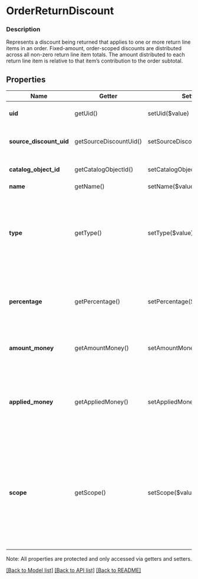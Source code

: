 # OrderReturnDiscount

### Description

Represents a discount being returned that applies to one or more return line items in an order.  Fixed-amount, order-scoped discounts are distributed across all non-zero return line item totals. The amount distributed to each return line item is relative to that item’s contribution to the order subtotal.

## Properties
Name | Getter | Setter | Type | Description | Notes
------------ | ------------- | ------------- | ------------- | ------------- | -------------
**uid** | getUid() | setUid($value) | **string** | Unique ID that identifies the return discount only within this order. | [optional] 
**source_discount_uid** | getSourceDiscountUid() | setSourceDiscountUid($value) | **string** | &#x60;uid&#x60; of the Discount from the Order which contains the original application of this discount. | [optional] 
**catalog_object_id** | getCatalogObjectId() | setCatalogObjectId($value) | **string** | The catalog object id referencing &#x60;CatalogDiscount&#x60;. | [optional] 
**name** | getName() | setName($value) | **string** | The discount&#39;s name. | [optional] 
**type** | getType() | setType($value) | **string** | The type of the discount. If it is created by API, it would be either &#x60;FIXED_PERCENTAGE&#x60; or &#x60;FIXED_AMOUNT&#x60;.  Discounts that don&#39;t reference a catalog object ID must have a type of &#x60;FIXED_PERCENTAGE&#x60; or &#x60;FIXED_AMOUNT&#x60;. See [OrderLineItemDiscountType](#type-orderlineitemdiscounttype) for possible values | [optional] 
**percentage** | getPercentage() | setPercentage($value) | **string** | The percentage of the tax, as a string representation of a decimal number. A value of &#x60;7.25&#x60; corresponds to a percentage of 7.25%.  &#x60;percentage&#x60; is not set for amount-based discounts. | [optional] 
**amount_money** | getAmountMoney() | setAmountMoney($value) | [**\SquareConnect\Model\Money**](Money.md) | The total declared monetary amount of the discount.  &#x60;amount_money&#x60; is not set for percentage-based discounts. | [optional] 
**applied_money** | getAppliedMoney() | setAppliedMoney($value) | [**\SquareConnect\Model\Money**](Money.md) | The amount of discount actually applied to this line item. When an amount-based discount is at order-level, this value is different from &#x60;amount_money&#x60; because the discount is distributed across the line items. | [optional] 
**scope** | getScope() | setScope($value) | **string** | Indicates the level at which the &#x60;OrderReturnDiscount&#x60; applies. For &#x60;ORDER&#x60; scoped discounts, the server will generate references in &#x60;applied_discounts&#x60; on all &#x60;OrderReturnLineItem&#x60;s. For &#x60;LINE_ITEM&#x60; scoped discounts, the discount will only apply to &#x60;OrderReturnLineItem&#x60;s with references in their &#x60;applied_discounts&#x60; field. See [OrderLineItemDiscountScope](#type-orderlineitemdiscountscope) for possible values | [optional] 

Note: All properties are protected and only accessed via getters and setters.

[[Back to Model list]](../../README.md#documentation-for-models) [[Back to API list]](../../README.md#documentation-for-api-endpoints) [[Back to README]](../../README.md)

